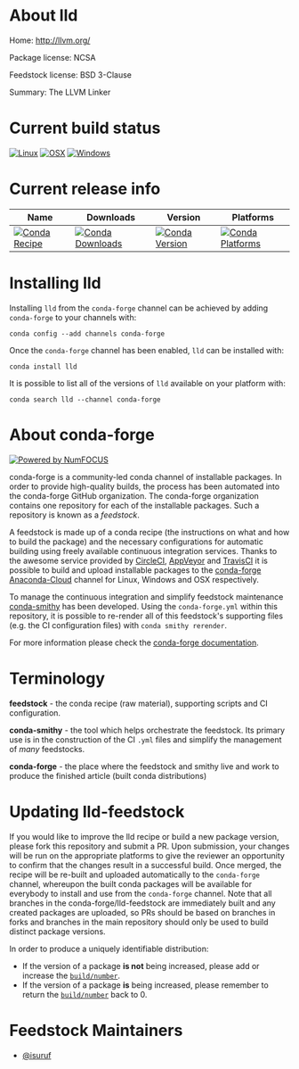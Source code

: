 <!--
# -*- mode: jinja -*-
-->

About lld
=========

Home: http://llvm.org/

Package license: NCSA

Feedstock license: BSD 3-Clause

Summary: The LLVM Linker



Current build status
====================

[![Linux](https://img.shields.io/circleci/project/github/conda-forge/lld-feedstock/master.svg?label=Linux)](https://circleci.com/gh/conda-forge/lld-feedstock)
[![OSX](https://img.shields.io/travis/conda-forge/lld-feedstock/master.svg?label=macOS)](https://travis-ci.org/conda-forge/lld-feedstock)
[![Windows](https://img.shields.io/appveyor/ci/conda-forge/lld-feedstock/master.svg?label=Windows)](https://ci.appveyor.com/project/conda-forge/lld-feedstock/branch/master)

Current release info
====================

| Name | Downloads | Version | Platforms |
| --- | --- | --- | --- |
| [![Conda Recipe](https://img.shields.io/badge/recipe-lld-green.svg)](https://anaconda.org/conda-forge/lld) | [![Conda Downloads](https://img.shields.io/conda/dn/conda-forge/lld.svg)](https://anaconda.org/conda-forge/lld) | [![Conda Version](https://img.shields.io/conda/vn/conda-forge/lld.svg)](https://anaconda.org/conda-forge/lld) | [![Conda Platforms](https://img.shields.io/conda/pn/conda-forge/lld.svg)](https://anaconda.org/conda-forge/lld) |

Installing lld
==============

Installing `lld` from the `conda-forge` channel can be achieved by adding `conda-forge` to your channels with:

```
conda config --add channels conda-forge
```

Once the `conda-forge` channel has been enabled, `lld` can be installed with:

```
conda install lld
```

It is possible to list all of the versions of `lld` available on your platform with:

```
conda search lld --channel conda-forge
```


About conda-forge
=================

[![Powered by NumFOCUS](https://img.shields.io/badge/powered%20by-NumFOCUS-orange.svg?style=flat&colorA=E1523D&colorB=007D8A)](http://numfocus.org)

conda-forge is a community-led conda channel of installable packages.
In order to provide high-quality builds, the process has been automated into the
conda-forge GitHub organization. The conda-forge organization contains one repository
for each of the installable packages. Such a repository is known as a *feedstock*.

A feedstock is made up of a conda recipe (the instructions on what and how to build
the package) and the necessary configurations for automatic building using freely
available continuous integration services. Thanks to the awesome service provided by
[CircleCI](https://circleci.com/), [AppVeyor](https://www.appveyor.com/)
and [TravisCI](https://travis-ci.org/) it is possible to build and upload installable
packages to the [conda-forge](https://anaconda.org/conda-forge)
[Anaconda-Cloud](https://anaconda.org/) channel for Linux, Windows and OSX respectively.

To manage the continuous integration and simplify feedstock maintenance
[conda-smithy](https://github.com/conda-forge/conda-smithy) has been developed.
Using the ``conda-forge.yml`` within this repository, it is possible to re-render all of
this feedstock's supporting files (e.g. the CI configuration files) with ``conda smithy rerender``.

For more information please check the [conda-forge documentation](https://conda-forge.org/docs/).

Terminology
===========

**feedstock** - the conda recipe (raw material), supporting scripts and CI configuration.

**conda-smithy** - the tool which helps orchestrate the feedstock.
                   Its primary use is in the construction of the CI ``.yml`` files
                   and simplify the management of *many* feedstocks.

**conda-forge** - the place where the feedstock and smithy live and work to
                  produce the finished article (built conda distributions)


Updating lld-feedstock
======================

If you would like to improve the lld recipe or build a new
package version, please fork this repository and submit a PR. Upon submission,
your changes will be run on the appropriate platforms to give the reviewer an
opportunity to confirm that the changes result in a successful build. Once
merged, the recipe will be re-built and uploaded automatically to the
`conda-forge` channel, whereupon the built conda packages will be available for
everybody to install and use from the `conda-forge` channel.
Note that all branches in the conda-forge/lld-feedstock are
immediately built and any created packages are uploaded, so PRs should be based
on branches in forks and branches in the main repository should only be used to
build distinct package versions.

In order to produce a uniquely identifiable distribution:
 * If the version of a package **is not** being increased, please add or increase
   the [``build/number``](https://conda.io/docs/user-guide/tasks/build-packages/define-metadata.html#build-number-and-string).
 * If the version of a package **is** being increased, please remember to return
   the [``build/number``](https://conda.io/docs/user-guide/tasks/build-packages/define-metadata.html#build-number-and-string)
   back to 0.

Feedstock Maintainers
=====================

* [@isuruf](https://github.com/isuruf/)

